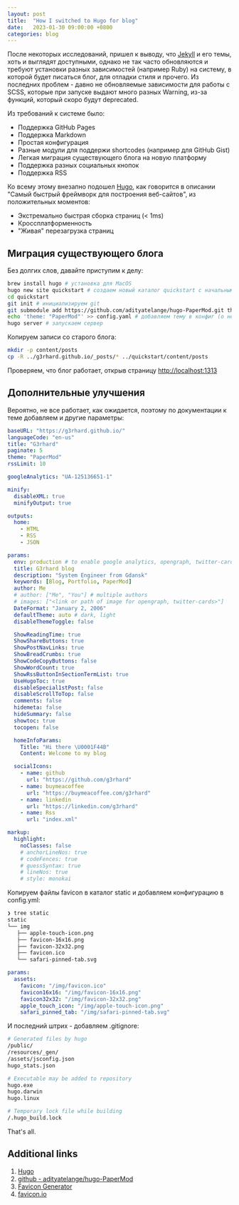 ```yaml
---
layout: post
title:  "How I switched to Hugo for blog"
date:   2023-01-30 09:00:00 +0800
categories: blog
---
```


После некоторых исследований, пришел к выводу, что [Jekyll](https://jekyllrb.com/docs/) и его темы, хоть и выглядят доступными, однако не так часто обновляются и требуют установки разных зависимостей (например Ruby) на систему, в которой будет писаться блог, для отладки стиля и прочего. Из последних проблем - давно не обновляемые зависимости для работы с SCSS, которые при запуске выдают много разных Warning, из-за функций, который скоро будут deprecated.

Из требований к системе было:

* Поддержка GitHub Pages
* Поддержка Markdown
* Простая конфигурация
* Разные модули для поддержи shortcodes (например для GitHub Gist)
* Легкая миграция существующего блога на новую платформу
* Поддержка разных социальных кнопок
* Поддержка RSS

Ко всему этому внезапно подошел [Hugo](https://gohugo.io/about/), как говорится в описании "Самый быстрый фреймворк для построения веб-сайтов", из положительных моментов:

* Экстремально быстрая сборка страниц (< 1ms)
* Кроссплатформенность
* "Живая" перезагрузка страниц

## Миграция существующего блога

Без долгих слов, давайте приступим к делу:

```sh
brew install hugo # установка для MacOS
hugo new site quickstart # создаем новый каталог quickstart с начальными файлами внутри
cd quickstart
git init # инициализируем git
git submodule add https://github.com/adityatelange/hugo-PaperMod.git themes/PaperMod # добавляем субмодуль git для темы
echo 'theme: "PaperMod"' >> config.yaml # добавляем тему в конфиг (о нем чуть позже)
hugo server # запускаем сервер
```

Копируем записи со старого блога:

```sh
mkdir -p content/posts
cp -R ../g3rhard.github.io/_posts/* ../quickstart/content/posts
```

Проверяем, что блог работает, открыв страницу [http://localhost:1313](http://localhost:1313)

## Дополнительные улучшения

Вероятно, не все работает, как ожидается, поэтому по документации к теме добавляем и другие параметры:

```yaml
baseURL: "https://g3rhard.github.io/"
languageCode: "en-us"
title: "G3rhard"
paginate: 5
theme: "PaperMod"
rssLimit: 10

googleAnalytics: "UA-125136651-1"

minify:
  disableXML: true
  minifyOutput: true

outputs:
  home:
    - HTML
    - RSS
    - JSON

params:
  env: production # to enable google analytics, opengraph, twitter-cards and schema.
  title: G3rhard blog
  description: "System Engineer from Gdansk"
  keywords: [Blog, Portfolio, PaperMod]
  author: Me
  # author: ["Me", "You"] # multiple authors
  # images: ["<link or path of image for opengraph, twitter-cards>"]
  DateFormat: "January 2, 2006"
  defaultTheme: auto # dark, light
  disableThemeToggle: false

  ShowReadingTime: true
  ShowShareButtons: true
  ShowPostNavLinks: true
  ShowBreadCrumbs: true
  ShowCodeCopyButtons: false
  ShowWordCount: true
  ShowRssButtonInSectionTermList: true
  UseHugoToc: true
  disableSpecial1stPost: false
  disableScrollToTop: false
  comments: false
  hidemeta: false
  hideSummary: false
  showtoc: true
  tocopen: false

  homeInfoParams:
    Title: "Hi there \U0001F44B"
    Content: Welcome to my blog

  socialIcons:
    - name: github
      url: "https://github.com/g3rhard"
    - name: buymeacoffee
      url: "https://buymeacoffee.com/g3rhard"
    - name: linkedin
      url: "https://linkedin.com/g3rhard"
    - name: Rss
      url: "index.xml"

markup:
  highlight:
    noClasses: false
    # anchorLineNos: true
    # codeFences: true
    # guessSyntax: true
    # lineNos: true
    # style: monokai
```

Копируем файлы favicon в каталог static и добавляем конфигурацию в config.yml:

```sh
❯ tree static
static
└── img
   ├── apple-touch-icon.png
   ├── favicon-16x16.png
   ├── favicon-32x32.png
   ├── favicon.ico
   └── safari-pinned-tab.svg
```

```yaml
params:
  assets:
    favicon: "/img/favicon.ico"
    favicon16x16: "/img/favicon-16x16.png"
    favicon32x32: "/img/favicon-32x32.png"
    apple_touch_icon: "/img/apple-touch-icon.png"
    safari_pinned_tab: "/img/safari-pinned-tab.svg"
```

И последний штрих - добавляем .gitignore:

```sh
# Generated files by hugo
/public/
/resources/_gen/
/assets/jsconfig.json
hugo_stats.json

# Executable may be added to repository
hugo.exe
hugo.darwin
hugo.linux

# Temporary lock file while building
/.hugo_build.lock
```

That's all.

## Additional links

1. [Hugo](https://gohugo.io/about/)
2. [github - adityatelange/hugo-PaperMod](https://github.com/adityatelange/hugo-PaperMod)
3. [Favicon Generator](https://realfavicongenerator.net)
4. [favicon.io](https://favicon.io)
